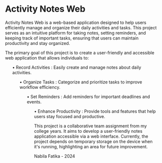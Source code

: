 # Activity Notes Web
Activity Notes Web is a web-based application designed to help users efficiently manage and organize their daily activities and tasks. 
This project serves as an intuitive platform for taking notes, setting reminders, and keeping track of important tasks, ensuring that users can maintain productivity and stay organized.

The primary goal of this project is to create a user-friendly and accessible web application that allows individuals to:
<ul> •  Record Activities    : Easily create and manage notes about daily activities.
  <ul> •  Organize Tasks       : Categorize and prioritize tasks to improve workflow efficiency.
    <ul> •  Set Reminders        : Add reminders for important deadlines and events.
      <ul> •  Enhance Productivity  : Provide tools and features that help users stay focused and productive.

This project is a collaborative team assignment from my college years. It aims to develop a user-friendly notes application accessible via a web interface. 
Currently, the project depends on temporary storage on the device when it's running, highlighting an area for future improvement.
<p>Nabila Fatika - 2024</p>
